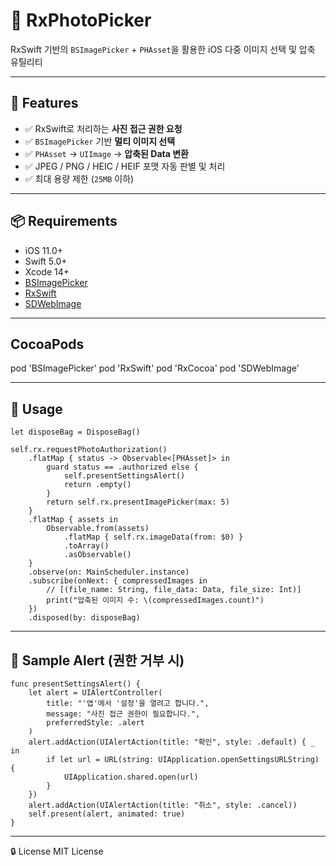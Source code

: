 # 📸 RxPhotoPicker

RxSwift 기반의 `BSImagePicker` + `PHAsset`을 활용한 iOS 다중 이미지 선택 및 압축 유틸리티

---

## 🧩 Features

- ✅ RxSwift로 처리하는 **사진 접근 권한 요청**
- ✅ `BSImagePicker` 기반 **멀티 이미지 선택**
- ✅ `PHAsset` → `UIImage` → **압축된 Data 변환**
- ✅ JPEG / PNG / HEIC / HEIF 포맷 자동 판별 및 처리
- ✅ 최대 용량 제한 (`25MB` 이하)

---

## 📦 Requirements

- iOS 11.0+
- Swift 5.0+
- Xcode 14+
- [BSImagePicker](https://github.com/mikaoj/BSImagePicker)
- [RxSwift](https://github.com/ReactiveX/RxSwift)
- [SDWebImage](https://github.com/SDWebImage/SDWebImage)

---

## CocoaPods

pod 'BSImagePicker'
pod 'RxSwift'
pod 'RxCocoa'
pod 'SDWebImage'

---

## 🚀 Usage

<pre><code>let disposeBag = DisposeBag()

self.rx.requestPhotoAuthorization()
    .flatMap { status -&gt; Observable&lt;[PHAsset]&gt; in
        guard status == .authorized else {
            self.presentSettingsAlert()
            return .empty()
        }
        return self.rx.presentImagePicker(max: 5)
    }
    .flatMap { assets in
        Observable.from(assets)
            .flatMap { self.rx.imageData(from: $0) }
            .toArray()
            .asObservable()
    }
    .observe(on: MainScheduler.instance)
    .subscribe(onNext: { compressedImages in
        // [(file_name: String, file_data: Data, file_size: Int)]
        print("압축된 이미지 수: \(compressedImages.count)")
    })
    .disposed(by: disposeBag)</code></pre>

---

## 📘 Sample Alert (권한 거부 시)

<pre><code>func presentSettingsAlert() {
    let alert = UIAlertController(
        title: "'앱'에서 '설정'을 열려고 합니다.",
        message: "사진 접근 권한이 필요합니다.",
        preferredStyle: .alert
    )
    alert.addAction(UIAlertAction(title: "확인", style: .default) { _ in
        if let url = URL(string: UIApplication.openSettingsURLString) {
            UIApplication.shared.open(url)
        }
    })
    alert.addAction(UIAlertAction(title: "취소", style: .cancel))
    self.present(alert, animated: true)
}</code></pre>

---

🔒 License
MIT License

